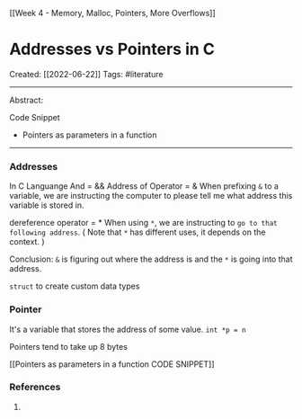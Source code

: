[[Week 4 - Memory, Malloc, Pointers, More Overflows]]

# Addresses vs Pointers in C
Created:  [[2022-06-22]]
Tags: #literature  

---
Abstract:


Code Snippet
- Pointers as parameters in a function

---
### Addresses
In C Languange
And = && 
Address of Operator = &
When prefixing `&` to a variable, we are instructing the computer to please tell me what address this variable is stored in. 

dereference operator = *
When using `*`, we are instructing to `go to that following address`. ( Note that `*` has different uses, it depends on the context. )

Conclusion: `&` is figuring out where the address is and the `*` is going into that address. 

`struct` to create custom data types


### Pointer
It's a variable that stores the address of some value.
`int *p = n`

Pointers tend to take up 8 bytes

[[Pointers as parameters in a function CODE SNIPPET]]













### References
1. 